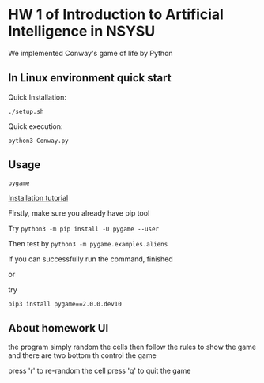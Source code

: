 # HW 1 of Introduction to Artificial Intelligence in NSYSU

We implemented Conway's game of life by Python

## In Linux environment quick start

Quick Installation:
```
./setup.sh
```

Quick execution:
```
python3 Conway.py
```

## Usage

`pygame`

[Installation tutorial](https://stackoverflow.com/questions/51793198/pip3-install-pygame-not-working)

Firstly, make sure you already have pip tool

Try `python3 -m pip install -U pygame --user`

Then test by `python3 -m pygame.examples.aliens`

If you can successfully run the command, finished

or

try

`pip3 install pygame==2.0.0.dev10`

## About homework UI

the program simply random the cells then follow the rules to show the game
and there are two bottom th control the game

press 'r' to re-random the cell 
press 'q' to quit the game
